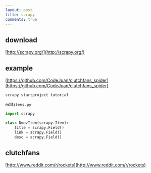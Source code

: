 ```yaml
---
layout: post
title: scrapy 
comments: true
---
```


## download

[http://scrapy.org/](http://scrapy.org/)

## example

[https://github.com/CodeJuan/clutchfans_spider](https://github.com/CodeJuan/clutchfans_spider)

```batch
scrapy startproject tutorial
```

edit`items.py`

```python
import scrapy

class DmozItem(scrapy.Item):
    title = scrapy.Field()
    link = scrapy.Field()
    desc = scrapy.Field()
```

## clutchfans

[http://www.reddit.com/r/rockets](http://www.reddit.com/r/rockets)
